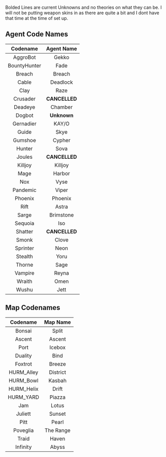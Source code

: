 Bolded Lines are current Unknowns and no theories on what they can be. I will not be putting weapon skins in as there are quite a bit and I dont have that time at the time of set up.

## Agent Code Names

|   Codename   |  Agent Name   |
| :----------: | :-----------: |
|   AggroBot   |     Gekko     |
| BountyHunter |     Fade      |
|    Breach    |    Breach     |
|    Cable     |   Deadlock    |
|     Clay     |     Raze      |
|   Crusader   | **CANCELLED** |
|   Deadeye    |    Chamber    |
|    Dogbot    |  **Unknown**  |
|  Gernadier   |     KAY/O     |
|    Guide     |     Skye      |
|   Gumshoe    |    Cypher     |
|    Hunter    |     Sova      |
|    Joules    | **CANCELLED** |
|   Killjoy    |    Killjoy    |
|     Mage     |    Harbor     |
|     Nox      |     Vyse      |
|   Pandemic   |     Viper     |
|   Phoenix    |    Phoenix    |
|     Rift     |     Astra     |
|    Sarge     |   Brimstone   |
|   Sequoia    |      Iso      |
|   Shatter    | **CANCELLED** |
|    Smonk     |     Clove     |
|   Sprinter   |     Neon      |
|   Stealth    |     Yoru      |
|    Thorne    |     Sage      |
|   Vampire    |     Reyna     |
|    Wraith    |     Omen      |
|    Wushu     |     Jett      |

## Map Codenames

|  Codename  | Map Name  |
| :--------: | :-------: |
|   Bonsai   |   Split   |
|   Ascent   |  Ascent   |
|    Port    |  Icebox   |
|  Duality   |   Bind    |
|  Foxtrot   |  Breeze   |
| HURM_Alley | District  |
| HURM_Bowl  |  Kasbah   |
| HURM_Helix |   Drift   |
| HURM_YARD  |  Piazza   |
|    Jam     |   Lotus   |
|  Juliett   |  Sunset   |
|    Pitt    |   Pearl   |
|  Poveglia  | The Range |
|   Traid    |   Haven   |
|  Infinity  |   Abyss   |
